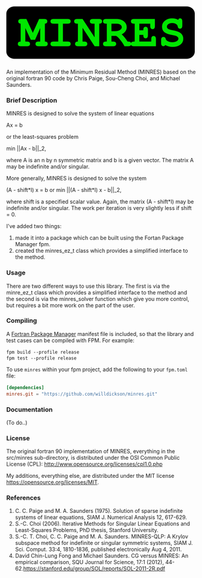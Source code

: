 ![MINRES](media/logo_smaller.png)
=================================

An implementation of the Minimum Residual Method (MINRES) based on the original
fortran 90 code by Chris Paige, Sou-Cheng Choi, and Michael Saunders. 

### Brief Description

MINRES is designed to solve the system of linear equations

   Ax = b

or the least-squares problem

   min ||Ax - b||\_2,

where A is an n by n symmetric matrix and b is a given vector.  The matrix A
may be indefinite and/or singular.

More generally, MINRES is designed to solve the system

   (A - shift\*I) x = b
or
   min ||(A - shift\*I) x - b||\_2,

where  shift  is a specified scalar value.  Again, the matrix (A - shift\*I)
may be indefinite and/or singular.  The work per iteration is very slightly
less if  shift = 0.

I've added two things: 

1. made it into a package which can be built using the Fortan Package Manager fpm. 
2. created the minres\_ez\_t class which provides a simplified interface to the method.

### Usage

There are two different ways to use this library.  The first is via the
minre\_ez\_t class which provides a simplified interface to the method and the
second is via the minres_solver function which give you more control, but
requires a bit more work on the part of the user. 

### Compiling

A [Fortran Package Manager](https://github.com/fortran-lang/fpm) manifest file is included, so that the library and test cases can be compiled with FPM. For example:

```
fpm build --profile release
fpm test --profile release
```

To use `minres` within your fpm project, add the following to your `fpm.toml` file:
```toml
[dependencies]
minres.git = "https://github.com/willdickson/minres.git"
```

### Documentation

(To do..)

### License

The original fortran 90 implementation of MINRES, everything in the src/minres sub-directory, is distributed under the OSI Common Public License (CPL):
http://www.opensource.org/licenses/cpl1.0.php

My additions, everything else, are distributed under the MIT license https://opensource.org/licenses/MIT. 


### References

1. C. C. Paige and M. A. Saunders (1975). Solution of sparse indefinite systems of linear equations, SIAM J. Numerical Analysis 12, 617-629.
2. S.-C. Choi (2006). Iterative Methods for Singular Linear Equations and Least-Squares Problems, PhD thesis, Stanford University.
3. S.-C. T. Choi, C. C. Paige and M. A. Saunders. MINRES-QLP: A Krylov subspace method for indefinite or singular symmetric systems, SIAM J. Sci. Comput. 33:4, 1810-1836, published electronically Aug 4, 2011.
4. David Chin-Lung Fong and Michael Saunders. CG versus MINRES: An empirical comparison, SQU Journal for Science, 17:1 (2012), 44-62.https://stanford.edu/group/SOL/reports/SOL-2011-2R.pdf


